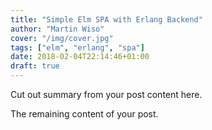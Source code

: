 ```yaml
---
title: "Simple Elm SPA with Erlang Backend"
author: "Martin Wiso"
cover: "/img/cover.jpg"
tags: ["elm", "erlang", "spa"]
date: 2018-02-04T22:14:46+01:00
draft: true
---
```


Cut out summary from your post content here.

<!--more-->

The remaining content of your post.
